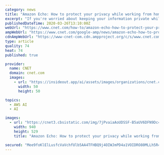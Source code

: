 ```yaml
---
category: news
title: "Amazon Echo: How to protect your privacy while working from home"
excerpt: "If you're worried about keeping your information private while working from home, change these Alexa settings now."
publishedDateTime: 2020-03-26T13:10:00Z
webUrl: "https://www.cnet.com/how-to/amazon-echo-how-to-protect-your-privacy-while-working-from-home/"
ampWebUrl: "https://www.cnet.com/google-amp/news/amazon-echo-how-to-protect-your-privacy-while-working-from-home/"
cdnAmpWebUrl: "https://www-cnet-com.cdn.ampproject.org/c/s/www.cnet.com/google-amp/news/amazon-echo-how-to-protect-your-privacy-while-working-from-home/"
type: article
quality: 74
heat: 74
published: true

provider:
  name: CNET
  domain: cnet.com
  images:
    - url: "https://insideout.app/ai/assets/images/organizations/cnet.com-50x50.jpg"
      width: 50
      height: 50

topics:
  - AWS AI
  - AI

images:
  - url: "https://cnet3.cbsistatic.com/img/7jPvaiaAoUDSSF-B5aUV6DFN9Dc=/940x0/2018/10/22/fc5cf5c1-a4f0-4e40-83a5-78dd5f7cec06/fear-alexa-1.jpg"
    width: 940
    height: 529
    title: "Amazon Echo: How to protect your privacy while working from home"

secured: "Mee9foKlElLusfcVaVchfUlb5AA4TFHBQ9j4OIWJmPD4a1VOIDRO80MLLh5R443pTyQoaWMQV4Zj0I2lLmqX/L5gpNV463YqRg6TgVk7u4uIiqUwcyf/rYFZTGKdficYvui1zLHPmzsZCQIBc2OnifKIpRyTuNV73d5ZwJfpt7spqnWcNQc81Fx50CiE1ULsGotEHeg2imSxrKbIJ66KFCciBbfGhoQsAcIvkO8OvxFkQIKn19EFtq/WOO97anAWccopx5pxMrDbC4CWKOCoXSkjtHAO8tB5yS8j4CU8jiH85JzPYVGvocFbMWNSUMqF6vshhmdMEPODHQaQEWRhn2z6sgHQAk8gtg9xGuP8T8fqdhFacPtvO6sXwMwD2IbtzRqOPVBBftb0Ty+iCKR3OHmSjbQeJZK3evZXYcwoPPtl5tdsWdwxAjZCGBmiHKfIXlrLI7GCV4B7FKWZwUt1caJACsL5Ny3CvUtApRilGTs=;OJugVLEaIDP/r8CpkFPPnQ=="
---
```


